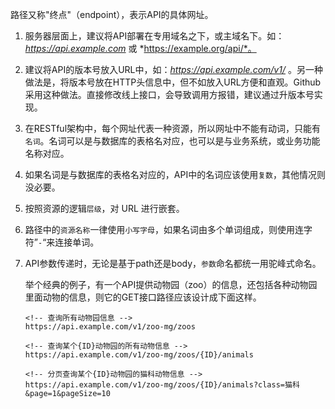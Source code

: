 路径又称"终点"（endpoint），表示API的具体网址。

1. 服务器层面上，建议将API部署在专用域名之下，或主域名下。如：*https://api.example.com* 或 *https://example.org/api/*。

2. 建议将API的版本号放入URL中，如：*https://api.example.com/v1/* 。另一种做法是，将版本号放在HTTP头信息中，但不如放入URL方便和直观。Github采用这种做法。直接修改线上接口，会导致调用方报错，建议通过升版本号实现。

3. 在RESTful架构中，每个网址代表一种资源，所以网址中不能有动词，只能有`名词`。名词可以是与数据库的表格名对应，也可以是与业务系统，或业务功能名称对应。

4. 如果名词是与数据库的表格名对应的，API中的名词应该使用`复数`，其他情况则没必要。

5. 按照资源的逻辑`层级`，对 URL 进行嵌套。

6. 路径中的`资源名称`一律使用`小写字母`，如果名词由多个单词组成，则使用连字符”`-`“来连接单词。

7. API参数传递时，无论是基于path还是body，`参数`命名都统一用驼峰式命名。

    

   举个经典的例子，有一个API提供动物园（zoo）的信息，还包括各种动物园里面动物的信息，则它的GET接口路径应该设计成下面这样。

   ```http
   <!-- 查询所有动物园信息 -->
   https://api.example.com/v1/zoo-mg/zoos
   
   <!-- 查询某个{ID}动物园的所有动物信息 -->
   https://api.example.com/v1/zoo-mg/zoos/{ID}/animals 
   
   <!-- 分页查询某个{ID}动物园的猫科动物信息 -->
   https://api.example.com/v1/zoo-mg/zoos/{ID}/animals?class=猫科&page=1&pageSize=10
   ```

   